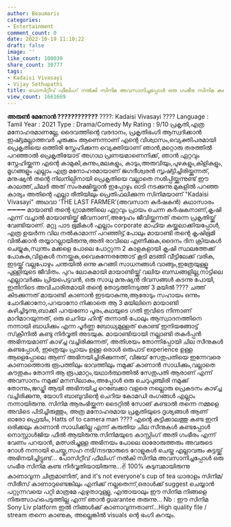 ```yaml
---
author: Beaumaris
categories:
- Entertainment
comment_count: 0
date: 2022-10-19 11:10:22
draft: false
image: ''
like_count: 100030
share_count: 30777
tags:
- Kadaisi Vivasayi
- Vijay Sethupathi
title: പോസിറ്റീവ് ഫീലിംഗ് നൽകി സിനിമ അവസാനിച്ചപ്പോൾ ഒരു ഗംഭീര സിനിമ കണ്ട നിർവൃതിയായിരുന്നു
view_count: 1661669
---
```


**അരുൺ മേനോൻ ????????‍????** ????: Kadaisi Vivasayi ???? Language : Tamil Year : 2021 Type : Drama/Comedy My Rating : 9/10 പ്രകൃതി,എത്ര മനോഹരമാണല്ലേ, ദൈവത്തിന്റെ വരദാനം, പ്രകൃതിഭംഗി ആസ്വദിക്കാൻ ഇഷ്ട്ടമല്ലാത്തവർ ചുരുക്കം ആണെന്നാണ് എന്റെ വിശ്വാസം,വ്യെക്തിപരമായി പ്രെകൃതിയെ ഒത്തിരി സ്നേഹിക്കുന്ന വ്യെക്തിയാണ് ഞാൻ,മറ്റൊരു തരത്തിൽ പറഞ്ഞാൽ പ്രെകൃതിയോട് അഗാഥ പ്രണയമാണെനിക്ക്, ഞാൻ ഏറ്റവും സ്നേഹിയ്ക്കുന്ന എന്റെ കാമുകി,കുന്നും,മലകളും, കാടും,അരുവിയും,പുഴകളും,കിളികളും, മൃഗങ്ങളും എല്ലാം എത്ര മനോഹരമായാണ് ജഗദീശ്വരൻ സൃഷ്ട്ടിച്ചിരിയ്ക്കുന്നത്, മനുഷ്യൻ തന്റെ നിലനില്പിനായി പ്രെകൃതിയെ വല്ലാതെ നശിപ്പിയ്ക്കുന്നുണ്ട് ഈ കാലത്ത്,ചിലർ അത്‌ സംരക്ഷിയ്ക്കാൻ ഇപ്പോഴും ഓടി നടക്കുന്നു.മുകളിൽ പറഞ്ഞ കാര്യം അതിന്റെ എല്ലാ രീതിയിലും പ്രെതിഫലിക്കുന്ന സിനിമയാണ് "Kadaisi Vivasayi" അഥവാ 'THE LAST FARMER'(അവസാന കർഷകൻ) കഥാസാരം ➖➖➖➖ മായാണ്ടി തന്റെ ഗ്രാമത്തിലെ ഏറ്റവും പ്രായം ചെന്ന കർഷകനാണ്,കൃഷി എന്ന് വച്ചാൽ മായാണ്ടിയ്ക്ക് ജീവനാണ്,അദ്ദേഹം ജീവിയ്ക്കുന്നത് തന്നെ പ്രകൃതിയ്ക്ക് വേണ്ടിയാണ്. മറ്റു പാട ഭൂമികൾ എല്ലാം corporate മാഫിയ കയ്ക്കലാക്കിയപ്പോൾ, എത്ര ഉയർന്ന വില നൽകാമാന്ന് പറഞ്ഞിട്ട് പോലും മായാണ്ടി തന്റെ കൃഷിഭൂമി വിൽക്കാൻ തയ്യാറല്ലായിരുന്നു,അതി രാവിലെ എണീക്കുക,ദൈനം ദിന ക്രിയകൾ ചെയ്യുക,സ്വന്തം മക്കളെ പോലെ പോറ്റുന്ന 2 കാളകളായി കൃഷി സ്ഥലത്തേക്ക് പോകുക,വിളകൾ നനയ്ക്കുക,വൈകുന്നേരത്തോട് കൂടി മടങ്ങി വീട്ടിലേക്ക് വരിക, ഇടയ്ക്ക് വല്ലപോഴും ചന്തയിൽ ഒന്നു കറങ്ങി സാധനങ്ങൾ വാങ്ങും,ഇത്രേയുള്ളൂ പുള്ളിയുടെ ജീവിതം. പുറം ലോകമായി മായാണ്ടിയ്ക്ക് വലിയ ബന്ധങ്ങളില്ല,നാട്ടിലെ എല്ലാവർക്കും പ്രിയപെട്ടവൻ, ഒരു സാധു മനുഷ്യൻ ദിവസങ്ങൾ കടന്നു പോയി, ഇതിനിടെ അവിചാരിതമായി തന്റെ തോട്ടത്തിനടുത്ത് 3 മയിൽ ???? ചത്ത്‌ കിടക്കുന്നത് മായാണ്ടി കാണാൻ ഇടയാകുന്നു,ആരോടും സഹായം ഒന്നും ചോദിക്കാനോ,പറയാനോ നിക്കാതെ ആ 3 മയിലിനെ മായാണ്ടി കുഴിച്ചിടുന്നു,ബാക്കി പറയണോ പൂരം,കഥയുടെ ഗതി ഇവിടെ നിന്നാണ് മാറിമാറയുന്നത്, ഒരു ചെറിയ ഹിന്റ് തന്നാൽ പോലും ആസ്വാദനത്തിനെ നന്നായി ബാധിക്കും എന്ന പൂർണ്ണ ബോധ്യമുള്ളത് കൊണ്ട് ഇനിയങ്ങോട്ട് സ്‌ക്രീനിൽ കണ്ടു നിർവൃതി അടയുക. മായാണ്ടിയായി നല്ലാണ്ടി തകർപ്പൻ അഭിനയമാണ് കാഴ്ച്ച വച്ചിരിക്കുന്നത്, അതിശയം തോന്നിപ്പോയി ചില സീനുകൾ കണ്ടപ്പോൾ, ഇത്രെയും പ്രായം ഉള്ള ഒരാൾ ഒരുപാട് experience ഉള്ള ആളെപ്പോലെ ആണ് അഭിനയിച്ചിരിക്കുന്നത്, വിജയ് സേതുപതിയെ ഇന്നേവരെ കാണാത്തൊരു രൂപത്തിലും ഭാവത്തിലും നമുക്ക് കാണാൻ സാധിക്കും,വല്ലാതെ കൗതുകം തോന്നി ആ രൂപമാറ്റം,യഥാർത്ഥത്തിൽ സേതുപതി ആരാണ് എന്ന് അവസാനം നമുക്ക് മനസിലാകും,അപ്പോൾ ഒരു ചെറുപുഞ്ചിരി നമുക്ക് തോന്നും,ജഡ്ജി ആയി അഭിനയിച്ച റെബേക്കാ വളരെ നല്ലൊരു പ്രെകടനം കാഴ്ച്ച വച്ചിരിക്കുന്നു, യോഗി ബാബുവിന്റെ ചെറിയ കോമഡി രംഗങ്ങൾ എല്ലാം നന്നായിരുന്നു. സിനിമ ആരംഭിയ്ക്കുന്ന ടൈറ്റിൽ സോങ് കണ്ടാൽ തന്നെ നമ്മളെ അവിടെ പിടിച്ചിരുത്തും, അത്ര മനോഹരമായ പ്രകൃതിയുടെ ദൃശ്യങ്ങൾ ആണ് ഓരോ ഫ്രെയിം, Hatts of to camera man ???? എന്റെ കുട്ടിക്കാലത്തു കണ്ട ഇനി ഒരിക്കലും കാണാൻ സാധിക്കില്ല എന്ന് കരുതിയ ചില സീനുകൾ കണ്ടപ്പോൾ നൊസ്റ്റാൾജിയ ഫീൽ ആയിരുന്നു.സിനിമയുടെ കാസ്റ്റിംഗ് അതി ഗംഭീരം എന്ന് വേണം പറയാൻ, മത്സരിച്ചുള്ള അഭിനയം പോലെ ഓരോരുത്തരും അവരുടെ റോൾ നന്നായി ചെയ്തു,സഹ നടി/നടന്മാരുടെ റോളുകൾ ചെയ്ത എല്ലാവരും കട്ടയ്ക്ക് അഭിനയിച്ചിട്ടുണ്ട്... പോസിറ്റീവ് ഫീലിംഗ് നൽകി സിനിമ അവസാനിച്ചപ്പോൾ ഒരു ഗംഭീര സിനിമ കണ്ട നിർവൃതിയായിരുന്നു...✌️ 100% കുടുമ്പമായിരുന്നു കാണാവുന്ന ചിത്രമാണിത്, and it's not everyone's cup of tea ധാരാളം സിനിമ/സീരീസ് കാണാറുണ്ടെങ്കിലും എനിക്ക് നല്ലതെന്ന്,ഒരാൾക്ക് suggest ചെയ്യാൻ പറ്റുന്നവയെ പറ്റി മാത്രമേ എഴുതാറുള്ളു, എന്തായാലും ഈ സിനിമ നിങ്ങളെ നിരുത്സാഹപെടുത്തില്ല എന്ന് ഞാൻ guarantee തരുന്നു... Nb : ഈ സിനിമ Sony Liv platform ഇൽ നിങ്ങൾക്ക് കാണാവുന്നതാണ്...High quality file / stream തന്നെ കാണുക, അല്ലെങ്കിൽ visuals ന്റെ ഭംഗി കുറയും. &nbsp;